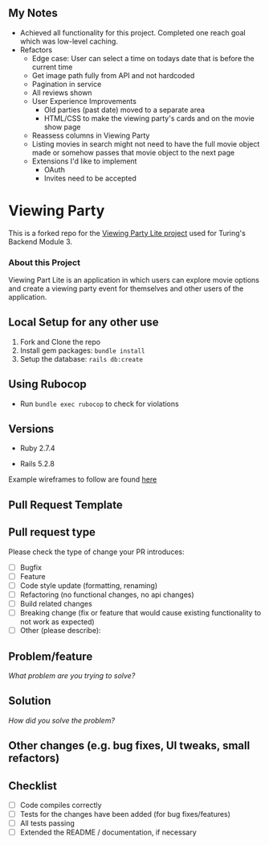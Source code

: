 ## My Notes
 - Achieved all functionality for this project. Completed one reach goal which was low-level caching.
 - Refactors
   - Edge case: User can select a time on todays date that is before the current time
   - Get image path fully from API and not hardcoded
   - Pagination in service
   - All reviews shown
   - User Experience Improvements
      - Old parties (past date) moved to a separate area
      - HTML/CSS to make the viewing party's cards and on the movie show page
   - Reassess columns in Viewing Party
   - Listing movies in search might not need to have the full movie object made or somehow passes that movie object to the next page
   - Extensions I'd like to implement
      - OAuth
      - Invites need to be accepted

# Viewing Party

This is a forked repo for the [Viewing Party Lite project](https://backend.turing.io/module3/projects/viewing_party_lite) used for Turing's Backend Module 3.

### About this Project

Viewing Part Lite is an application in which users can explore movie options and create a viewing party event for themselves and other users of the application.

## Local Setup for any other use

1. Fork and Clone the repo
2. Install gem packages: `bundle install`
3. Setup the database: `rails db:create`


## Using Rubocop
- Run `bundle exec rubocop` to check for violations

## Versions

- Ruby 2.7.4

- Rails 5.2.8

Example wireframes to follow are found [here](https://backend.turing.io/module3/projects/viewing_party_lite/wireframes)

## Pull Request Template

## Pull request type
Please check the type of change your PR introduces:
- [ ] Bugfix
- [ ] Feature
- [ ] Code style update (formatting, renaming)
- [ ] Refactoring (no functional changes, no api changes)
- [ ] Build related changes
- [ ] Breaking change (fix or feature that would cause existing functionality to not work as expected)
- [ ] Other (please describe):
## Problem/feature
_What problem are you trying to solve?_
## Solution
_How did you solve the problem?_
## Other changes (e.g. bug fixes, UI tweaks, small refactors)
## Checklist
- [ ] Code compiles correctly
- [ ] Tests for the changes have been added (for bug fixes/features)
- [ ] All tests passing
- [ ] Extended the README / documentation, if necessary 
